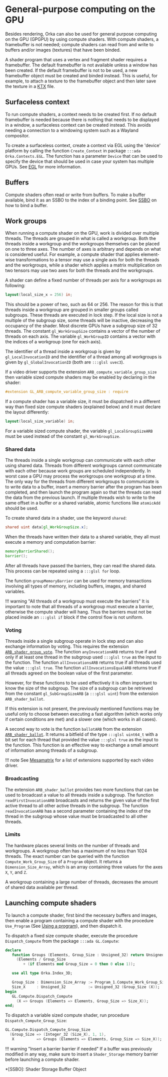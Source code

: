 # General-purpose computing on the GPU

Besides rendering, Orka can also be used for general purpose computing
on the GPU (GPGPU) by using compute shaders. With compute shaders,
a framebuffer is not needed; compute shaders can read from and write to
buffers and/or images (textures) that have been binded.

A shader program that
uses a vertex and fragment shader requires a framebuffer.
The default framebuffer is not available unless a window has been created.
If the default framebuffer is not to be used, a new framebuffer object must
be created and binded instead. This is useful, for example, to attach a
texture to the framebuffer object and then later save the texture in a
[KTX](/resources/loaders/#ktx) file.

## Surfaceless context

To run compute shaders, a context needs to be created first.
If no default framebuffer is needed because there is nothing that needs
to be displayed in a window, a surfaceless context can be
created instead. This avoids needing a connection to a windowing system
such as a Wayland compositor.

To create a surfaceless context, create a context via EGL using the 'device'
platform by calling the function `Create_Context` in package
`:::ada Orka.Contexts.EGL`.
The function has a parameter `Device` that can be used to specify the device
that should be used in case your system has multiple GPUs.
See [EGL](/contexts/#egl) for more information.

## Buffers

Compute shaders often read or write from buffers.
To make a buffer available, bind it as an SSBO to the index of a binding point.
See [SSBO](/rendering/buffers/#ssbo) on how to bind a buffer.

## Work groups

When running a compute shader on the GPU, work is divided over multiple threads.
The threads are grouped in what is called a workgroup.
Both the threads inside a workgroup and the workgroups themselves can be placed
on one to three axes.
The number of axes is arbitrary and depends on what is considered useful.
For example, a compute shader that applies element-wise transformations to a tensor
may use a single axis for both the threads and the workgroups,
while a shader which applies a matrix multiplication on two tensors may use two axes
for both the threads and the workgroups.

A shader can define a fixed number of threads per axis for a workgroups as following:

```glsl
layout(local_size_x = 256) in;
```

This should be a power of two, such as 64 or 256.
The reason for this is that threads inside a workgroup are grouped in smaller
groups called subgroups. These threads are executed in lock step.
If the local size is not a multiple of the subgroup size, some threads will be
inactive, decreasing the occupancy of the shader.
Most discrete GPUs have a subgroup size of 32 threads.
The constant `gl_WorkGroupSize` contains a vector of the number of threads on each axis.
The variable `gl_WorkGroupID` contains a vector with the indices of a workgroup (one for each axis).

The identifier of a thread inside a workgroup is given by `gl_LocalInvocationID`
and the identifier of a thread among all workgroups is given by `gl_GlobalInvocationID`
(both are `:::glsl uvec3`).

If a video driver supports the extension `ARB_compute_variable_group_size` then
variable sized compute shaders may be enabled by declaring in the shader:

```glsl
#extension GL_ARB_compute_variable_group_size : require
```

If a compute shader has a variable size, it must be dispatched in a different way
than fixed size compute shaders (explained below) and it must declare the layout differently:

```glsl
layout(local_size_variable) in;
```

For a variable sized compute shader, the variable `gl_LocalGroupSizeARB` must be used
instead of the constant `gl_WorkGroupSize`.

### Shared data

The threads inside a single workgroup can communicate with each other using shared data.
Threads from different workgroups cannot communicate with each other because work
groups are scheduled independently. In worst case a GPU may process the workgroups
one workgroup at a time. The only way for the threads from different workgroups to
communicate is to write data to a buffer, insert a memory barrier after the program
has been completed, and then launch the program again so that the threads can read
the data from the previous launch. If multiple threads wish to write to the same offset
in a buffer or a shared variable, atomic functions like `atomicAdd` should be used.

To create shared data in a shader, use the keyword `shared`:

```glsl
shared uint data[gl_WorkGroupSize.x];
```

When the threads have written their data to a shared variable, they all must
execute a memory and computation barrier:

```glsl
memoryBarrierShared();
barrier();
```

After all threads have passed the barriers, they can read the shared data.
This process can be repeated using a `:::glsl for` loop.

The function `groupMemoryBarrier` can be used for memory transactions involving
all types of memory, including buffers, images, and shared variables.

!!! warning "All threads of a workgroup must execute the barriers"
    It is important to note that all threads of a workgroup must execute a barrier,
    otherwise the compute shader will hang. Thus the barriers must not be placed
    inside an `:::glsl if` block if the control flow is not uniform.

### Voting

Threads inside a single subgroup operate in lock step and can also exchange information
by voting. This requires the extension [`ARB_shader_group_vote`][url-vote].
The function `anyInvocationARB` returns true if and only if at
least one thread in the subgroup used `:::glsl true` as the input to the function.
The function `allInvocationsARB` returns true if all threads
used the value `:::glsl true`.
The function `allInvocationsEqualARB` returns true if all threads agreed
on the boolean value of the first parameter.

However, for these functions to be used effectively it is often important to know
the size of the subgroup. The size of a subgroup can be retrieved from the constant
`gl_SubGroupSizeARB` (a `:::glsl uint`) from the extension `ARB_shader_ballot`.

If this extension is not present, the previously mentioned functions may be useful
only to choose between executing a fast algorithm (which works only if certain
conditions are met) and a slower one (which works in all cases).

A second way to vote is the function `ballotARB` from the extension
[`ARB_shader_ballot`][url-ballot].
It returns a bitfield of the type `:::glsl uint64_t` with a bit set for each
thread that provided the value `:::glsl true` as the input to the function.
This function is an effective way to exchange a small amount of information
among threads of a subgroup.

!!! note
    See [Mesamatrix][url-mesamatrix] for a list of extensions supported by
    each video driver.

### Broadcasting

The extension `ARB_shader_ballot` provides two more functions that can be used
to broadcast a value to all threads inside a subgroup.
The function `readFirstInvocationARB` broadcasts and returns the given value
of the first active thread to all other active threads in the subgroup.
The function `readInvocationARB` has a second parameter containing the index of
the thread in the subgroup whose value must be broadcasted to all other threads.

### Limits

The hardware places several limits on the number of threads and workgroups.
A workgroup often has a maximum of no less than 1024 threads.
The exact number can be queried with the function `Compute_Work_Group_Size` of a
`Program` object. It returns a `Dimension_Size_Array`, which is an array containing
three values for the axes `X`, `Y`, and `Z`.

A workgroup containing a large number of threads, decreases the amount of shared data
available per thread.

## Launching compute shaders

To launch a compute shader, first bind the necessary buffers and images, then
enable a program containing a compute shader with the procedure `Use_Program`
(See [Using a program](/rendering/programs/#using-a-program)), and then dispatch it.

To dispatch a fixed size compute shader, execute the procedure `Dispatch_Compute`
from the package `:::ada GL.Compute`:

```ada
declare
   function Groups (Elements, Group_Size : Unsigned_32) return Unsigned_32 is
     (Elements / Group_Size
        + (if Elements mod Group_Size = 0 then 0 else 1));

   use all type Orka.Index_3D;

   Group_Size : Dimension_Size_Array := Program_1.Compute_Work_Group_Size;
   Size_X     : Unsigned_32          := Unsigned_32 (Group_Size (X));
begin
   GL.Compute.Dispatch_Compute
     (X => Groups (Elements => Elements, Group_Size => Size_X));
end;
```

To dispatch a variable sized compute shader, run procedure `Dispatch_Compute_Group_Size`:

```ada
GL.Compute.Dispatch_Compute_Group_Size
  (Group_Size => (Integer_32 (Size_X), 1, 1),
   X          => Groups (Elements => Elements, Group_Size => Size_X));
```

!!! warning "Insert a barrier barrier if needed"
    If a buffer was previously modified in any way, make sure
    to insert a `Shader_Storage` memory barrier before launching a compute shader.

*[SSBO]: Shader Storage Buffer Object

  [url-ballot]: https://registry.khronos.org/OpenGL/extensions/ARB/ARB_shader_ballot.txt
  [url-vote]: https://registry.khronos.org/OpenGL/extensions/ARB/ARB_shader_group_vote.txt
  [url-mesamatrix]: https://mesamatrix.net/
